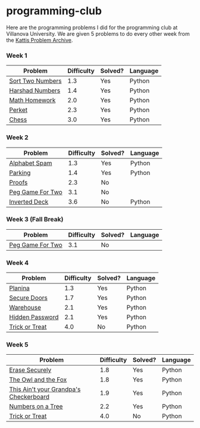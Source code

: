 # programming-club

Here are the programming problems I did for the programming club at Villanova University.
We are given 5 problems to do every other week from the [Kattis Problem Archive](https://open.kattis.com).

### Week 1
| Problem | Difficulty | Solved? | Language |
|---------|------------|---------|----------|
| [Sort Two Numbers](https://open.kattis.com/problems/sorttwonumbers) | 1.3 | Yes | Python |
| [Harshad Numbers](https://open.kattis.com/problems/harshadnumbers) | 1.4 | Yes | Python |
| [Math Homework](https://open.kattis.com/problems/mathhomework) | 2.0 | Yes | Python |
| [Perket](https://open.kattis.com/problems/perket) | 2.3 | Yes | Python |
| [Chess](https://open.kattis.com/problems/chess) | 3.0 | Yes | Python |

### Week 2
| Problem | Difficulty | Solved? | Language |
|---------|------------|---------|----------|
| [Alphabet Spam](https://open.kattis.com/problems/alphabetspam) | 1.3 | Yes | Python |
| [Parking](https://open.kattis.com/problems/parking2) | 1.4 | Yes | Python |
| [Proofs](https://open.kattis.com/problems/proofs) | 2.3 | No |  |
| [Peg Game For Two](https://open.kattis.com/problems/peggamefortwo) | 3.1 | No |  |
| [Inverted Deck](https://open.kattis.com/problems/inverteddeck) | 3.6 | No | Python |

### Week 3 (Fall Break)
| Problem | Difficulty | Solved? | Language |
|---------|------------|---------|----------|
| [Peg Game For Two](https://open.kattis.com/problems/peggamefortwo) | 3.1 | No |  |

### Week 4
| Problem | Difficulty | Solved? | Language |
|---------|------------|---------|----------|
| [Planina](https://open.kattis.com/problems/planina) | 1.3 | Yes | Python |
| [Secure Doors](https://open.kattis.com/problems/securedoors) | 1.7 | Yes | Python |
| [Warehouse](https://open.kattis.com/problems/warehouse) | 2.1 | Yes | Python |
| [Hidden Password](https://open.kattis.com/problems/hidden) | 2.1 | Yes | Python |
| [Trick or Treat](https://open.kattis.com/problems/tricktreat) | 4.0 | No | Python |

### Week 5
| Problem | Difficulty | Solved? | Language |
|---------|------------|---------|----------|
| [Erase Securely](https://open.kattis.com/problems/erase) | 1.8 | Yes | Python |
| [The Owl and the Fox](https://open.kattis.com/problems/owlandfox) | 1.8 | Yes | Python |
| [This Ain't your Grandpa's Checkerboard](https://open.kattis.com/problems/thisaintyourgrandpascheckerboard) | 1.9 | Yes | Python |
| [Numbers on a Tree](https://open.kattis.com/problems/numbertree) | 2.2 | Yes | Python |
| [Trick or Treat](https://open.kattis.com/problems/tricktreat) | 4.0 | No | Python |
